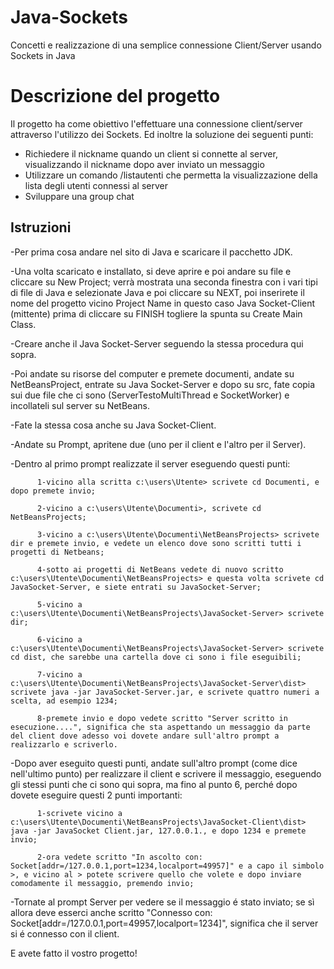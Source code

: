 
# Java-Sockets
Concetti e realizzazione di una semplice connessione Client/Server usando Sockets in Java

# Descrizione del progetto
Il progetto ha come obiettivo l'effettuare una connessione client/server attraverso l'utilizzo dei Sockets. 
Ed inoltre la soluzione dei seguenti punti:
* Richiedere il nickname quando un client si connette al server, visualizzando il nickname dopo aver inviato un messaggio
* Utilizzare un comando /listautenti che permetta la visualizzazione della lista degli utenti connessi al server
* Sviluppare una group chat

## Istruzioni
-Per prima cosa andare nel sito di Java e scaricare il pacchetto JDK. 

-Una volta scaricato e installato, si deve aprire e poi andare su file e cliccare su New Project; verrà mostrata una seconda finestra    con  i vari tipi di file di Java e selezionate Java e poi cliccare su NEXT, poi inserirete il nome del progetto vicino Project Name in questo caso Java Socket-Client (mittente) prima di cliccare su FINISH togliere la spunta su Create Main Class.

-Creare anche il Java Socket-Server seguendo la stessa procedura qui sopra.

-Poi andate su risorse del computer e premete documenti, andate su NetBeansProject, entrate su Java Socket-Server e dopo su src, fate copia sui due file che ci sono (ServerTestoMultiThread e SocketWorker) e incollateli sul server su NetBeans.

-Fate la stessa cosa anche su Java Socket-Client.

-Andate su Prompt, apritene due (uno per il client e l'altro per il Server).

-Dentro al primo prompt realizzate il server eseguendo questi punti:

          1-vicino alla scritta c:\users\Utente> scrivete cd Documenti, e dopo premete invio;
          
          2-vicino a c:\users\Utente\Documenti>, scrivete cd NetBeansProjects;
          
          3-vicino a c:\users\Utente\Documenti\NetBeansProjects> scrivete dir e premete invio, e vedete un elenco dove sono scritti tutti i progetti di Netbeans;
          
          4-sotto ai progetti di NetBeans vedete di nuovo scritto c:\users\Utente\Documenti\NetBeansProjects> e questa volta scrivete cd JavaSocket-Server, e siete entrati su JavaSocket-Server; 
          
          5-vicino a c:\users\Utente\Documenti\NetBeansProjects\JavaSocket-Server> scrivete dir;
          
          6-vicino a c:\users\Utente\Documenti\NetBeansProjects\JavaSocket-Server> scrivete cd dist, che sarebbe una cartella dove ci sono i file eseguibili;
          
          7-vicino a c:\users\Utente\Documenti\NetBeansProjects\JavaSocket-Server\dist> scrivete java -jar JavaSocket-Server.jar, e scrivete quattro numeri a scelta, ad esempio 1234; 
          
          8-premete invio e dopo vedete scritto "Server scritto in esecuzione....", significa che sta aspettando un messaggio da parte del client dove adesso voi dovete andare sull'altro prompt a realizzarlo e scriverlo.
          
-Dopo aver eseguito questi punti, andate sull'altro prompt (come dice nell'ultimo punto) per realizzare il client e scrivere il messaggio, eseguendo gli stessi punti che ci sono qui sopra, ma fino al punto 6, perché dopo dovete eseguire questi 2 punti importanti:

          1-scrivete vicino a c:\users\Utente\Documenti\NetBeansProjects\JavaSocket-Client\dist> java -jar JavaSocket Client.jar, 127.0.0.1., e dopo 1234 e premete invio;
          
          2-ora vedete scritto "In ascolto con: Socket[addr=/127.0.0.1,port=1234,localport=49957]" e a capo il simbolo >, e vicino al > potete scrivere quello che volete e dopo inviare comodamente il messaggio, premendo invio;  
          
-Tornate al prompt Server per vedere se il messaggio é stato inviato; se sì allora deve esserci anche scritto "Connesso con: Socket[addr=/127.0.0.1,port=49957,localport=1234]", significa che il server si é connesso con il client. 

E avete fatto il vostro progetto! 
